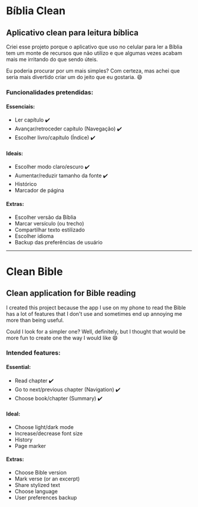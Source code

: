 # Bíblia Clean
## Aplicativo clean para leitura bíblica

Criei esse projeto porque o aplicativo que uso no celular para ler a Bíblia tem um monte de recursos que não utilizo e que algumas vezes acabam mais me irritando do que sendo úteis.

Eu poderia procurar por um mais simples? Com certeza, mas achei que seria mais divertido criar um do jeito que eu gostaria. :smile:

### Funcionalidades pretendidas:
#### Essenciais:
- Ler capítulo :heavy_check_mark:
- Avançar/retroceder capítulo (Navegação) :heavy_check_mark:
- Escolher livro/capítulo (Índice) :heavy_check_mark:

#### Ideais:
- Escolher modo claro/escuro :heavy_check_mark:
- Aumentar/reduzir tamanho da fonte :heavy_check_mark:
- Histórico
- Marcador de página

#### Extras:
- Escolher versão da Bíblia
- Marcar versículo (ou trecho)
- Compartilhar texto estilizado
- Escolher idioma
- Backup das preferências de usuário

---

# Clean Bible
## Clean application for Bible reading

I created this project because the app I use on my phone to read the Bible has a lot of features that I don't use and sometimes end up annoying me more than being useful.

Could I look for a simpler one? Well, definitely, but I thought that would be more fun to create one the way I would like :smile:

### Intended features:
#### Essential:
- Read chapter :heavy_check_mark:
- Go to next/previous chapter (Navigation) :heavy_check_mark:
- Choose book/chapter (Summary) :heavy_check_mark:

#### Ideal:
- Choose light/dark mode
- Increase/decrease font size
- History
- Page marker

#### Extras:
- Choose Bible version
- Mark verse (or an excerpt)
- Share stylized text
- Choose language
- User preferences backup